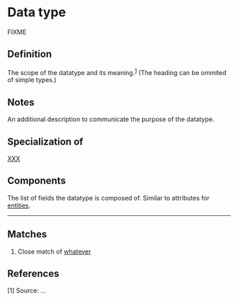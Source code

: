 # Data type

FIXME

## Definition
The scope of the datatype and its meaning.<sup>[1](#fn1)</sup> 
(The heading can be ommited of simple types.)

## Notes
An additional description to communicate the purpose of the datatype.

## Specialization of
[XXX](../datatypes/XXX.md)

## Components
The list of fields the datatype is composed of. 
Similar to attributes for [entities](./DESCRIBING_ENTITIES.md#sections).

---
## Matches
1. Close match of [whatever](url)

## References
<a name="fn1">\[1\]</a> Source: ...
